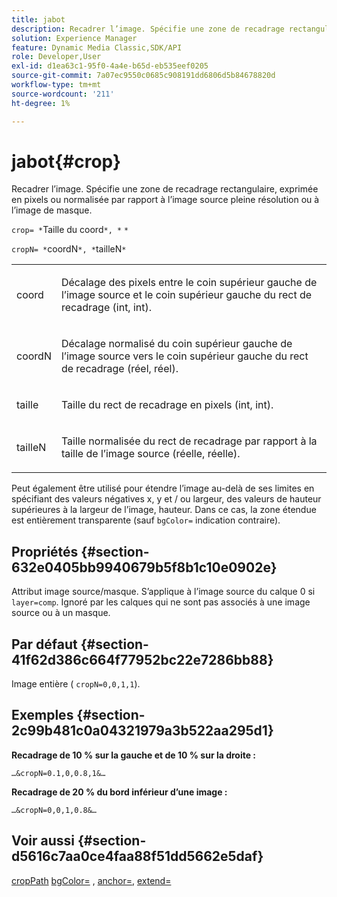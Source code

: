```yaml
---
title: jabot
description: Recadrer l’image. Spécifie une zone de recadrage rectangulaire, exprimée en pixels ou normalisée par rapport à l’image source pleine résolution ou à l’image de masque.
solution: Experience Manager
feature: Dynamic Media Classic,SDK/API
role: Developer,User
exl-id: d1ea63c1-95f0-4a4e-b65d-eb535eef0205
source-git-commit: 7a07ec9550c0685c908191dd6806d5b84678820d
workflow-type: tm+mt
source-wordcount: '211'
ht-degree: 1%

---
```


# jabot{#crop}

Recadrer l’image. Spécifie une zone de recadrage rectangulaire, exprimée en pixels ou normalisée par rapport à l’image source pleine résolution ou à l’image de masque.

`crop= *`Taille du coord`*, *` `*`

`cropN= *`coordN`*, *`tailleN`*`

<table id="simpletable_472A9AD67AA64419B0877B0535F8B14A"> 
 <tr class="strow"> 
  <td class="stentry"> <p><span class="codeph"><span class="varname"> coord</span></span> </p> </td> 
  <td class="stentry"> <p>Décalage des pixels entre le coin supérieur gauche de l’image source et le coin supérieur gauche du rect de recadrage (int, int). </p></td> 
 </tr> 
 <tr class="strow"> 
  <td class="stentry"> <p><span class="codeph"><span class="varname"> coordN</span></span> </p> </td> 
  <td class="stentry"> <p>Décalage normalisé du coin supérieur gauche de l’image source vers le coin supérieur gauche du rect de recadrage (réel, réel). </p></td> 
 </tr> 
 <tr class="strow"> 
  <td class="stentry"> <p><span class="codeph"><span class="varname"> taille</span></span> </p></td> 
  <td class="stentry"> <p>Taille du rect de recadrage en pixels (int, int). </p></td> 
 </tr> 
 <tr class="strow"> 
  <td class="stentry"> <p><span class="codeph"><span class="varname"> tailleN</span></span> </p></td> 
  <td class="stentry"> <p>Taille normalisée du rect de recadrage par rapport à la taille de l’image source (réelle, réelle). </p></td> 
 </tr> 
</table>

Peut également être utilisé pour étendre l’image au-delà de ses limites en spécifiant des valeurs négatives x, y et / ou largeur, des valeurs de hauteur supérieures à la largeur de l’image, hauteur. Dans ce cas, la zone étendue est entièrement transparente (sauf `bgColor=` indication contraire).

## Propriétés {#section-632e0405bb9940679b5f8b1c10e0902e}

Attribut image source/masque. S’applique à l’image source du calque 0 si `layer=comp`. Ignoré par les calques qui ne sont pas associés à une image source ou à un masque.

## Par défaut {#section-41f62d386c664f77952bc22e7286bb88}

Image entière ( `cropN=0,0,1,1`).

## Exemples {#section-2c99b481c0a04321979a3b522aa295d1}

**Recadrage de 10 % sur la gauche et de 10 % sur la droite :**

`…&cropN=0.1,0,0.8,1&…`

**Recadrage de 20 % du bord inférieur d’une image :**

`…&cropN=0,0,1,0.8&…`

## Voir aussi {#section-d5616c7aa0ce4faa88f51dd5662e5daf}

[cropPath](/help/aem-is-ir-api/is-api/http-ref/image-serving-api-ref/c-http-protocol-reference/c-command-reference/r-croppath.md) [bgColor=](../../../../../is-api/http-ref/image-serving-api-ref/c-http-protocol-reference/c-command-reference/r-bgcolor.md#reference-441371ba4ef54fe781887c5ae448f6ab) , [anchor=](../../../../../is-api/http-ref/image-serving-api-ref/c-http-protocol-reference/c-command-reference/r-anchor.md#reference-6661e548ab284b82828d8d94c8ddeb7c), [extend=](../../../../../is-api/http-ref/image-serving-api-ref/c-http-protocol-reference/c-command-reference/r-extend.md#reference-7e9156beb285459d830e2d56782a74ac)
